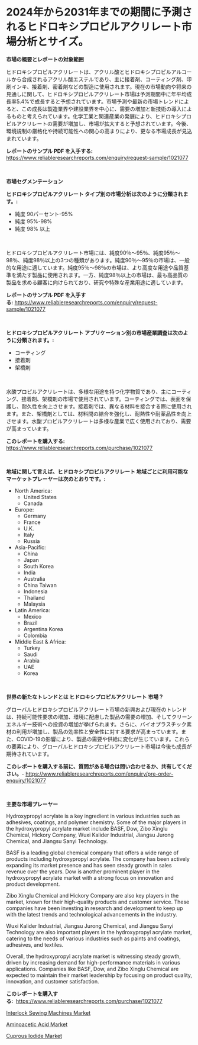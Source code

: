 <p><h1>2024年から2031年までの期間に予測されるヒドロキシプロピルアクリレート市場分析とサイズ。</h1></p><p><strong>市場の概要とレポートの対象範囲</strong></p>
<p><p>ヒドロキシプロピルアクリレートは、アクリル酸とヒドロキシプロピルアルコールから合成されるアクリル酸エステルであり、主に接着剤、コーティング剤、印刷インキ、接着剤、密着剤などの製造に使用されます。現在の市場動向や将来の見通しに関して、ヒドロキシプロピルアクリレート市場は予測期間中に年平均成長率5.4%で成長すると予想されています。市場予測や最新の市場トレンドによると、この成長は製造業界や建設業界を中心に、需要の増加と新技術の導入によるものと考えられています。化学工業と関連産業の発展により、ヒドロキシプロピルアクリレートの需要が増加し、市場が拡大すると予想されています。今後、環境規制の厳格化や持続可能性への関心の高まりにより、更なる市場成長が見込まれています。</p></p>
<p><strong>レポートのサンプル PDF を入手する:</strong> <a href="https://www.reliableresearchreports.com/enquiry/request-sample/1021077">https://www.reliableresearchreports.com/enquiry/request-sample/1021077</a></p>
<p>&nbsp;</p>
<p><strong>市場セグメンテーション</strong></p>
<p><strong>ヒドロキシプロピルアクリレート タイプ別の市場分析は次のように分類されます。:</strong></p>
<p><ul><li>純度 90パーセント-95%</li><li>純度 95%-98%</li><li>純度 98% 以上</li></ul></p>
<p>&nbsp;</p>
<p><p>ヒドロキシプロピルアクリレート市場には、純度90％〜95％、純度95％〜98％、純度98％以上の3つの種類があります。純度90％〜95％の市場は、一般的な用途に適しています。純度95％〜98％の市場は、より高度な用途や品質基準を満たす製品に使用されます。一方、純度98％以上の市場は、最も高品質の製品を求める顧客に向けられており、研究や特殊な産業用途に適しています。</p></p>
<p><strong>レポートのサンプル PDF を入手する:</strong>&nbsp;<a href="https://www.reliableresearchreports.com/enquiry/request-sample/1021077">https://www.reliableresearchreports.com/enquiry/request-sample/1021077</a></p>
<p>&nbsp;</p>
<p><strong> ヒドロキシプロピルアクリレート アプリケーション別の市場産業調査は次のように分類されます。:</strong></p>
<p><ul><li>コーティング</li><li>接着剤</li><li>架橋剤</li></ul></p>
<p>&nbsp;</p>
<p><p>水酸プロピルアクリレートは、多様な用途を持つ化学物質であり、主にコーティング、接着剤、架橋剤の市場で使用されています。コーティングでは、表面を保護し、耐久性を向上させます。接着剤では、異なる材料を接合する際に使用されます。また、架橋剤としては、材料間の結合を強化し、耐熱性や耐薬品性を向上させます。水酸プロピルアクリレートは多様な産業で広く使用されており、需要が高まっています。</p></p>
<p><strong>このレポートを購入する:</strong>&nbsp; <a href="https://www.reliableresearchreports.com/purchase/1021077">https://www.reliableresearchreports.com/purchase/1021077</a></p>
<p>&nbsp;</p>
<p><strong>地域に関して言えば、ヒドロキシプロピルアクリレート 地域ごとに利用可能なマーケットプレーヤーは次のとおりです。:</strong></p>
<p><ul>
    <li>
        North America:
        <ul>
            <li>United States</li>
            <li>Canada</li>
        </ul>
    </li>
    <li>
        Europe:
        <ul>
            <li>Germany</li>
            <li>France</li>
            <li>U.K.</li>
            <li>Italy</li>
            <li>Russia</li>
        </ul>
    </li>
    <li>
        Asia-Pacific:
        <ul>
            <li>China</li>
            <li>Japan</li>
            <li>South Korea</li>
            <li>India</li>
            <li>Australia</li>
            <li>China Taiwan</li>
            <li>Indonesia</li>
            <li>Thailand</li>
            <li>Malaysia</li>
        </ul>
    </li>
    <li>
        Latin America:
        <ul>
            <li>Mexico</li>
            <li>Brazil</li>
            <li>Argentina Korea</li>
            <li>Colombia</li>
        </ul>
    </li>
    <li>
        Middle East & Africa:
        <ul>
            <li>Turkey</li>
            <li>Saudi</li>
            <li>Arabia</li>
            <li>UAE</li>
            <li>Korea</li>
        </ul>
    </li>
    </ul></p>
<p>&nbsp;</p>
<p><strong>世界の新たなトレンドとは ヒドロキシプロピルアクリレート 市場？</strong></p>
<p><p>グローバルヒドロキシプロピルアクリレート市場の新興および現在のトレンドは、持続可能性要求の増加、環境に配慮した製品の需要の増加、そしてクリーンエネルギー技術への投資の増加が挙げられます。さらに、バイオプラスチック素材の利用が増加し、製品の効率性と安全性に対する要求が高まっています。また、COVID-19の影響により、製品の需要や供給に変化が生じています。これらの要素により、グローバルヒドロキシプロピルアクリレート市場は今後も成長が期待されています。</p></p>
<p><strong>このレポートを購入する前に、質問がある場合は問い合わせるか、共有してください。</strong>- <a href="https://www.reliableresearchreports.com/enquiry/pre-order-enquiry/1021077">https://www.reliableresearchreports.com/enquiry/pre-order-enquiry/1021077</a></p>
<p>&nbsp;</p>
<p><strong>主要な市場プレーヤー</strong></p>
<p><p>Hydroxypropyl acrylate is a key ingredient in various industries such as adhesives, coatings, and polymer chemistry. Some of the major players in the hydroxypropyl acrylate market include BASF, Dow, Zibo Xinglu Chemical, Hickory Company, Wuxi Kalider Industrial, Jiangsu Jurong Chemical, and Jiangsu Sanyi Technology.</p><p>BASF is a leading global chemical company that offers a wide range of products including hydroxypropyl acrylate. The company has been actively expanding its market presence and has seen steady growth in sales revenue over the years. Dow is another prominent player in the hydroxypropyl acrylate market with a strong focus on innovation and product development.</p><p>Zibo Xinglu Chemical and Hickory Company are also key players in the market, known for their high-quality products and customer service. These companies have been investing in research and development to keep up with the latest trends and technological advancements in the industry.</p><p>Wuxi Kalider Industrial, Jiangsu Jurong Chemical, and Jiangsu Sanyi Technology are also important players in the hydroxypropyl acrylate market, catering to the needs of various industries such as paints and coatings, adhesives, and textiles.</p><p>Overall, the hydroxypropyl acrylate market is witnessing steady growth, driven by increasing demand for high-performance materials in various applications. Companies like BASF, Dow, and Zibo Xinglu Chemical are expected to maintain their market leadership by focusing on product quality, innovation, and customer satisfaction.</p></p>
<p><strong>このレポートを購入する:</strong>&nbsp;&nbsp;<a href="https://www.reliableresearchreports.com/purchase/1021077">https://www.reliableresearchreports.com/purchase/1021077</a></p>
<p><p><a href="https://github.com/bmorecock/Market-Research-Report-List-2/blob/main/interlock-sewing-machines-market.md">Interlock Sewing Machines Market</a></p><p><a href="https://github.com/jsmusil/Market-Research-Report-List-2/blob/main/aminoacetic-acid-market.md">Aminoacetic Acid Market</a></p><p><a href="https://github.com/yemakinde/Market-Research-Report-List-1/blob/main/cuprous-iodide-market.md">Cuprous Iodide Market</a></p></p>